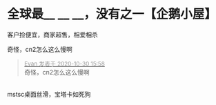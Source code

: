# 全球最__ __ __，没有之一【企鹅小屋】


客户捡便宜，商家超售，相爱相杀

奇怪，cn2怎么这么慢啊<br />
<img id="aimg_b2mc1" onclick="zoom(this, this.src, 0, 0, 0)" class="zoom" src="https://i.fly2x.cn/images/2020/10/30/e88c22fd0a78490288935c8a30c7de9b.png" onmouseover="img_onmouseoverfunc(this)" onload="thumbImg(this)" border="0" alt="" /><img id="aimg_Al9Zy" onclick="zoom(this, this.src, 0, 0, 0)" class="zoom" src="https://cdn.jsdelivr.net/gh/hishis/forum-master/public/images/patch.gif" onmouseover="img_onmouseoverfunc(this)" onload="thumbImg(this)" border="0" alt="" />

<div class="quote"><blockquote><font size="2"><a href="https://www.hostloc.com/forum.php?mod=redirect&amp;goto=findpost&amp;pid=9375650&amp;ptid=760242" target="_blank"><font color="#999999">Evan 发表于 2020-10-30 15:58</font></a></font><br />
奇怪，cn2怎么这么慢啊</blockquote></div><br />
<img src="static/image/smiley/default/cry.gif" smilieid="4" border="0" alt="" /><img src="static/image/smiley/default/cry.gif" smilieid="4" border="0" alt="" />mstsc桌面丝滑，宝塔卡如死狗
